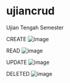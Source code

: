 # ujiancrud
Ujian Tengah Semester


CREATE
![image](https://user-images.githubusercontent.com/99939596/157805308-0bf55edb-ba61-40db-9092-b6f49beb369e.png)

READ
![image](https://user-images.githubusercontent.com/99939596/157805379-7aca6095-f121-421f-909a-aa479448c812.png)

UPDATE
![image](https://user-images.githubusercontent.com/99939596/157805410-c3b568b3-ff5c-448b-9044-f8993fd36710.png)

DELETED
![image](https://user-images.githubusercontent.com/99939596/157805436-87e17ee3-59a8-424b-8f27-aec351534956.png)
